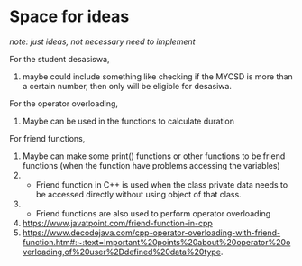 # Space for ideas
*note: just ideas, not necessary need to implement*

For the student desasiswa, 
1. maybe could include something like checking if the MYCSD is more than a certain number, then only will be eligible for desasiwa. 

For the operator overloading,
1. Maybe can be used in the functions to calculate duration

For friend functions,
1. Maybe can make some print() functions or other functions to be friend functions (when the function have problems accessing the variables)
2. - Friend function in C++ is used when the class private data needs to be accessed directly without using object of that class. 
3. - Friend functions are also used to perform operator overloading
4. https://www.javatpoint.com/friend-function-in-cpp
5. https://www.decodejava.com/cpp-operator-overloading-with-friend-function.htm#:~:text=Important%20points%20about%20operator%20overloading,of%20user%2Ddefined%20data%20type.
